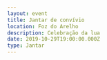 ```yaml
---
layout: event
title: Jantar de convívio
location: Foz do Arelho
description: Celebração da lua
date: 2019-10-29T19:00:00.000Z
type: Jantar
---
```


